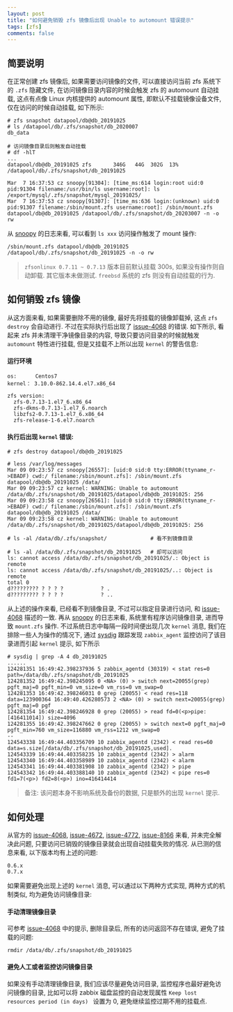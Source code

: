 ```yaml
---
layout: post
title: "如何避免销毁 zfs 镜像后出现 Unable to automount 错误提示"
tags: [zfs]
comments: false
---
```


## 简要说明

在正常创建 zfs 镜像后, 如果需要访问镜像的文件, 可以直接访问当前 zfs 系统下的 `.zfs` 隐藏文件, 在访问镜像目录内容的时候会触发 zfs 的 automount 自动挂载, 这点有点像 Linux 内核提供的 automount 属性, 即默认不挂载镜像设备文件, 仅在访问的时候自动挂载, 如下所示:
```
# zfs snapshot datapool/db@db_20191025
# ls /datapool/db/.zfs/snapshot/db_2020007
db_data

# 访问镜像目录后则触发自动挂载
# df -hlT
...
datapool/db@db_20191025 zfs       346G   44G  302G  13% /datapool/db/.zfs/snapshot/db_20191025

Mar  7 16:37:53 cz snoopy[91304]: [time_ms:614 login:root uid:0 pid:91304 filename:/usr/bin/ls username:root]: ls /export/mysql/.zfs/snapshot/mysql_20191025/
Mar  7 16:37:53 cz snoopy[91307]: [time_ms:636 login:(unknown) uid:0 pid:91307 filename:/sbin/mount.zfs username:root]: /sbin/mount.zfs datapool/db@db_20191025 /datapool/db/.zfs/snapshot/db_20203007 -n -o rw
```
从 [snoopy](https://blog.arstercz.com/how-does-snoopy-log-every-executed-command/) 的日志来看, 可以看到 `ls xxx` 访问操作触发了 mount 操作:
```
/sbin/mount.zfs datapool/db@db_20191025 /datapool/db/.zfs/snapshot/db_20191025 -n -o rw
```

> `zfsonlinux 0.7.11 ~ 0.7.13` 版本目前默认挂载 300s, 如果没有操作则自动卸载. 其它版本未做测试. `freebsd` 系统的 zfs 则没有自动挂载的行为.

## 如何销毁 zfs 镜像
 
从这方面来看, 如果需要删除不用的镜像, 最好先将挂载的镜像卸载掉, 这点 `zfs destroy` 会自动进行.  不过在实际执行后出现了 [issue-4068](https://github.com/openzfs/zfs/issues/4068) 的错误. 如下所示, 看起来 zfs 并未清理干净镜像目录的内容, 导致只要访问目录的时候就触发 `automount` 特性进行挂载, 但是又挂载不上所以出现 `kernel` 的警告信息:


#### 运行环境
```
os:      Centos7 
kernel： 3.10.0-862.14.4.el7.x86_64

zfs version:
  zfs-0.7.13-1.el7_6.x86_64
  zfs-dkms-0.7.13-1.el7_6.noarch
  libzfs2-0.7.13-1.el7_6.x86_64
  zfs-release-1-6.el7.noarch
```

#### 执行后出现 `kernel` 错误:
```
# zfs destroy datapool/db@db_20191025

# less /var/log/messages
Mar 09 09:23:57 cz snoopy[26557]: [uid:0 sid:0 tty:ERROR(ttyname_r->EBADF) cwd:/ filename:/sbin/mount.zfs]: /sbin/mount.zfs datapool/db@db_20191025 /data/
Mar 09 09:23:57 cz kernel: WARNING: Unable to automount /data/db/.zfs/snapshot/db_20191025/datapool/db@db_20191025: 256
Mar 09 09:23:58 cz snoopy[26561]: [uid:0 sid:0 tty:ERROR(ttyname_r->EBADF) cwd:/ filename:/sbin/mount.zfs]: /sbin/mount.zfs datapool/db@db_20191025 /data/
Mar 09 09:23:58 cz kernel: WARNING: Unable to automount /data/db/.zfs/snapshot/db_20191025/datapool/db@db_20191025: 256

# ls -al /data/db/.zfs/snapshot/              # 看不到镜像目录

# ls -al /data/db/.zfs/snapshot/db_20191025   # 却可以访问
ls: cannot access /data/db/.zfs/snapshot/db_20191025/.: Object is remote
ls: cannot access /data/db/.zfs/snapshot/db_20191025/..: Object is remote
total 0
d????????? ? ? ? ?            ? .
d????????? ? ? ? ?            ? ..
```

从上述的操作来看, 已经看不到镜像目录, 不过可以指定目录进行访问, 和 [issue-4068](https://github.com/openzfs/zfs/issues/4068) 描述的一致. 再从 [snoopy](https://blog.arstercz.com/how-does-snoopy-log-every-executed-command/) 的日志来看, 系统里有程序访问镜像目录, 进而导致 `mount.zfs` 操作.  不过系统日志中每隔一段时间便出现几次 `kernel` 消息, 我们在排除一些人为操作的情况下, 通过 [sysdig](https://github.com/draios/sysdig/wiki/Sysdig-Examples) 跟踪发现 `zabbix_agent` 监控访问了该目录进而引起 `kernel` 提示, 如下所示

```
# sysdig | grep -A 4 db_20191025
......
124281351 16:49:42.398237936 5 zabbix_agentd (30319) < stat res=0 path=/data/db/.zfs/snapshot/db_20191025 
124281352 16:49:42.398245095 0 <NA> (0) > switch next=20055(grep) pgft_maj=0 pgft_min=0 vm_size=0 vm_rss=0 vm_swap=0 
124281353 16:49:42.398246031 0 grep (20055) < read res=118 data=123900364 16:49:40.426280573 2 <NA> (0) > switch next=20055(grep) pgft_maj=0 pgf 
124281354 16:49:42.398246928 0 grep (20055) > read fd=0(<p>pipe:[416411014]) size=4096 
124281355 16:49:42.398247662 0 grep (20055) > switch next=0 pgft_maj=0 pgft_min=760 vm_size=116880 vm_rss=1212 vm_swap=0 
--
124543338 16:49:44.403356709 10 zabbix_agentd (2342) < read res=60 data=s.size[/data/db/.zfs/snapshot/db_20191025,used]. 
124543339 16:49:44.403358235 10 zabbix_agentd (2342) > alarm 
124543340 16:49:44.403358989 10 zabbix_agentd (2342) < alarm 
124543341 16:49:44.403381908 10 zabbix_agentd (2342) > pipe 
124543342 16:49:44.403388140 10 zabbix_agentd (2342) < pipe res=0 fd1=7(<p>) fd2=8(<p>) ino=416414414 
```
> 备注: 该问题本身不影响系统及备份的数据, 只是额外的出现 `kernel` 提示.

## 如何处理

从官方的 [issue-4068](https://github.com/openzfs/zfs/issues/4068), [issue-4672](https://github.com/openzfs/zfs/issues/4672), [issue-4772](https://github.com/openzfs/zfs/issues/4772), [issue-8166](https://github.com/openzfs/zfs/issues/8166) 来看, 并未完全解决此问题, 只要访问已销毁的镜像目录就会出现自动挂载失败的情况. 从已测的信息来看, 以下版本均有上述的问题:

```
0.6.x
0.7.x
```

如果需要避免出现上述的 `kernel` 消息, 可以通过以下两种方式实现, 两种方式的机制类似, 均为避免访问镜像目录:

#### 手动清理镜像目录

可参考 [issue-4068](https://github.com/openzfs/zfs/issues/4068) 中的提示, 删除目录后, 所有的访问返回不存在错误, 避免了挂载的问题:
```
rmdir /data/db/.zfs/snapshot/db_20191025
```

#### 避免人工或者监控访问镜像目录

如果没有手动清理镜像目录, 我们应该尽量避免访问目录, 监控程序也最好避免访问镜像的目录, 比如可以将 zabbix 磁盘监控的自动发现属性 `Keep lost resources period (in days)
` 设置为 0, 避免继续监控过期不用的挂载点.


